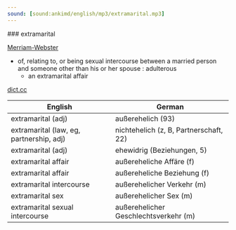 ```yaml
---
sound: [sound:ankimd/english/mp3/extramarital.mp3]
---
```


\### extramarital

[Merriam-Webster](https://www.merriam-webster.com/dictionary/extramarital)

- of, relating to, or being sexual intercourse between a married person and someone other than his or her spouse : adulterous
    - an extramarital affair

[dict.cc](https://www.dict.cc/extramarital)

| English        | German       |
| -------------- | ------------ |
| extramarital (adj) | außerehelich (93) |
| extramarital (law, eg, partnership, adj) | nichtehelich (z, B, Partnerschaft, 22) |
| extramarital (adj) | ehewidrig (Beziehungen, 5) |
| extramarital affair | außereheliche Affäre (f) |
| extramarital affair | außereheliche Beziehung (f) |
| extramarital intercourse | außerehelicher Verkehr (m) |
| extramarital sex | außerehelicher Sex (m) |
| extramarital sexual intercourse | außerehelicher Geschlechtsverkehr (m) |
